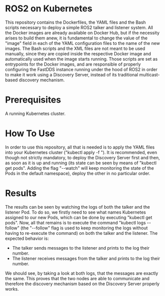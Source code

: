 # ROS2 on Kubernetes

This repository contains the Dockerfiles, the YAML files and the Bash scripts necessary to deploy a simple ROS2 talker and listener system.
All the Docker images are already available on Docker Hub, but if the necessity arises to build them anew, it is fundamental to change the value of the "image" field in each of the YAML configuration files to the name of the new images.
The Bash scripts and the XML files are not meant to be used manually, since they are copied inside the respective Docker image and automatically used when the image starts running.
Those scripts are set as entrypoints for the Docker images, and are responsible of properly configuring the FastDDS instance running under the hood of ROS2 in order to make it work using a Discovery Server, instead of its traditional multicast-based discovery mechanism. 

# Prerequisites

A running Kubernetes cluster.

# How To Use

In order to use this repository, all that is needed is to apply the YAML files into your Kubernetes cluster ("kubectl apply -f <yamlFileName>"). It is recommended, even though not strictly mandatory, to deploy the Discovery Server first and then, as soon as it is up and running (its state can be seen by means of "kubectl get pods". Adding the flag "--watch" will keep monitoring the state of the Pods in the default namespace), deploy the other in no particular order.

# Results

The results can be seen by watching the logs of both the talker and the listener Pod. To do so, we firstly need to see what names Kubernetes assigned to our new Pods, which can be done by executing "kubectl get pods". 
Now, all that remains is to execute the command "kubectl logs <podName> --follow" (the "--follow" flag is used to keep monitoring the logs without having to re-execute the command) on both the talker and the listener.
The expected behavior is:
  - The talker sends messages to the listener and prints to the log their number.
  - The listener receives messages from the talker and prints to the log their number.

We should see, by taking a look at both logs, that the messages are exactly the same. This proves that the two nodes are able to communicate and therefore the discovery mechanism based on the Discovery Server properly works.
